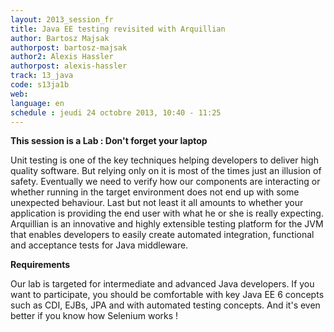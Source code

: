 ```yaml
---
layout: 2013_session_fr
title: Java EE testing revisited with Arquillian
author: Bartosz Majsak
authorpost: bartosz-majsak
author2: Alexis Hassler
authorpost: alexis-hassler
track: 13_java
code: s13ja1b
web: 
language: en
schedule : jeudi 24 octobre 2013, 10:40 - 11:25
---
```


**This session is a Lab : Don't forget your laptop**

Unit testing is one of the key techniques helping developers to deliver high quality software. But relying only on it is most of the times just an illusion of safety. Eventually we need to verify how our components are interacting or whether running in the target environment does not end up with some unexpected behaviour. Last but not least it all amounts to whether your application is providing the end user with what he or she is really expecting. Arquillian is an innovative and highly extensible testing platform for the JVM that enables developers to easily create automated integration, functional and acceptance tests for Java middleware.

**Requirements**

Our lab is targeted for intermediate and advanced Java developers. If you want to participate, you should be comfortable with key Java EE 6 concepts such as CDI, EJBs, JPA and with automated testing concepts.
And it's even better if you know how Selenium works !


